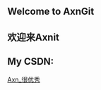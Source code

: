 ## Welcome to AxnGit
## 欢迎来Axnit

## My CSDN: 

<a href="https://blog.csdn.net/qq_36802111">Axn_很优秀</a>
